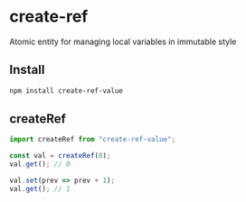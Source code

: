 # create-ref

Atomic entity for managing local variables in immutable style

## Install

```bash
npm install create-ref-value
```

## createRef

```javascript
import createRef from "create-ref-value";

const val = createRef(0);
val.get(); // 0

val.set(prev => prev + 1);
val.get(); // 1
```
